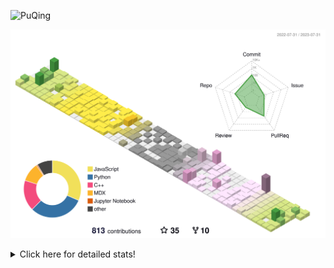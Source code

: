 ![PuQing](https://user-images.githubusercontent.com/27223114/171565019-9a56fae6-b08b-421f-99db-7e830da42371.png)

![](./profile-3d-contrib/profile-season-animate.svg)

<details>
<summary>Click here for detailed stats!</summary>

<!--START_SECTION:waka-->
![Lines of code](https://img.shields.io/badge/From%20Hello%20World%20I%27ve%20Written-745.5%20thousand%20lines%20of%20code-blue)

**🐱 My GitHub Data** 

> 📦 252.7 kB Used in GitHub's Storage 
 > 
> 🏆 484 Contributions in the Year 2023
 > 
> 🚫 Not Opted to Hire
 > 
> 📜 29 Public Repositories 
 > 
> 🔑 27 Private Repositories 
 > 
**I'm an Early 🐤** 

```text
🌞 Morning                316 commits         ███░░░░░░░░░░░░░░░░░░░░░░   12.88 % 
🌆 Daytime                1190 commits        ████████████░░░░░░░░░░░░░   48.51 % 
🌃 Evening                209 commits         ██░░░░░░░░░░░░░░░░░░░░░░░   08.52 % 
🌙 Night                  738 commits         ████████░░░░░░░░░░░░░░░░░   30.09 % 
```


📊 **This Week I Spent My Time On** 

```text
💬 Programming Languages: 
Markdown                 9 hrs 57 mins       ████████████████░░░░░░░░░   65.12 % 
Python                   2 hrs 15 mins       ████░░░░░░░░░░░░░░░░░░░░░   14.74 % 
JavaScript               1 hr 49 mins        ███░░░░░░░░░░░░░░░░░░░░░░   11.87 % 
TypeScript               30 mins             █░░░░░░░░░░░░░░░░░░░░░░░░   03.28 % 
MDX                      20 mins             █░░░░░░░░░░░░░░░░░░░░░░░░   02.26 % 

🔥 Editors: 
Obsidian                 9 hrs 53 mins       ████████████████░░░░░░░░░   64.60 % 
VS Code                  5 hrs 24 mins       █████████░░░░░░░░░░░░░░░░   35.40 % 

💻 Operating System: 
Windows                  13 hrs 9 mins       █████████████████████░░░░   85.97 % 
Linux                    1 hr 31 mins        ██░░░░░░░░░░░░░░░░░░░░░░░   09.96 % 
WSL                      37 mins             █░░░░░░░░░░░░░░░░░░░░░░░░   04.07 % 
```


<!--END_SECTION:waka-->
</details>
